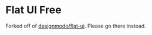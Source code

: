 Flat UI Free
=======

Forked off of [designmodo/flat-ui](http://github.com/designmodo/flat-ui). Please go there instead.
